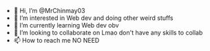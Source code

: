 - 👋 Hi, I’m @MrChinmay03
- 👀 I’m interested in Web dev and doing other weird stuffs
- 🌱 I’m currently learning Web dev obv
- 💞️ I’m looking to collaborate on Lmao don't have any skills to collab
- 📫 How to reach me NO NEED

<!---
MrChinmay03/MrChinmay03 is a ✨ special ✨ repository because its `README.md` (this file) appears on your GitHub profile.
You can click the Preview link to take a look at your changes.
--->
